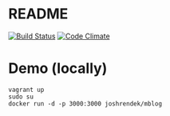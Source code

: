 # README

[![Build Status](https://travis-ci.org/joshrendek/mblog.svg?branch=master)](https://travis-ci.org/joshrendek/mblog)
[![Code Climate](https://codeclimate.com/github/joshrendek/mblog/badges/gpa.svg)](https://codeclimate.com/github/joshrendek/mblog)

# Demo (locally)

``` shell
vagrant up
sudo su
docker run -d -p 3000:3000 joshrendek/mblog
```
